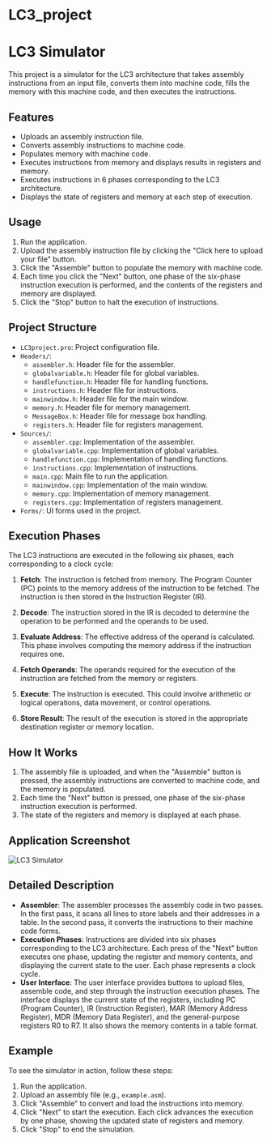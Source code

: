 # LC3_project
# LC3 Simulator

This project is a simulator for the LC3 architecture that takes assembly instructions from an input file, converts them into machine code, fills the memory with this machine code, and then executes the instructions.

## Features

- Uploads an assembly instruction file.
- Converts assembly instructions to machine code.
- Populates memory with machine code.
- Executes instructions from memory and displays results in registers and memory.
- Executes instructions in 6 phases corresponding to the LC3 architecture.
- Displays the state of registers and memory at each step of execution.
  
## Usage

1. Run the application.
2. Upload the assembly instruction file by clicking the "Click here to upload your file" button.
3. Click the "Assemble" button to populate the memory with machine code.
4. Each time you click the "Next" button, one phase of the six-phase instruction execution is performed, and the contents of the registers and memory are displayed.
5. Click the "Stop" button to halt the execution of instructions.

## Project Structure

- `LC3project.pro`: Project configuration file.
- `Headers/`:
  - `assembler.h`: Header file for the assembler.
  - `globalvariable.h`: Header file for global variables.
  - `handlefunction.h`: Header file for handling functions.
  - `instructions.h`: Header file for instructions.
  - `mainwindow.h`: Header file for the main window.
  - `memory.h`: Header file for memory management.
  - `MessageBox.h`: Header file for message box handling.
  - `registers.h`: Header file for registers management.
- `Sources/`:
  - `assembler.cpp`: Implementation of the assembler.
  - `globalvariable.cpp`: Implementation of global variables.
  - `handlefunction.cpp`: Implementation of handling functions.
  - `instructions.cpp`: Implementation of instructions.
  - `main.cpp`: Main file to run the application.
  - `mainwindow.cpp`: Implementation of the main window.
  - `memory.cpp`: Implementation of memory management.
  - `registers.cpp`: Implementation of registers management.
- `Forms/`: UI forms used in the project.

## Execution Phases

The LC3 instructions are executed in the following six phases, each corresponding to a clock cycle:

1. **Fetch**: The instruction is fetched from memory. The Program Counter (PC) points to the memory address of the instruction to be fetched. The instruction is then stored in the Instruction Register (IR).

2. **Decode**: The instruction stored in the IR is decoded to determine the operation to be performed and the operands to be used.

3. **Evaluate Address**: The effective address of the operand is calculated. This phase involves computing the memory address if the instruction requires one.

4. **Fetch Operands**: The operands required for the execution of the instruction are fetched from the memory or registers.

5. **Execute**: The instruction is executed. This could involve arithmetic or logical operations, data movement, or control operations.

6. **Store Result**: The result of the execution is stored in the appropriate destination register or memory location.

## How It Works

1. The assembly file is uploaded, and when the "Assemble" button is pressed, the assembly instructions are converted to machine code, and the memory is populated.
2. Each time the "Next" button is pressed, one phase of the six-phase instruction execution is performed.
3. The state of the registers and memory is displayed at each phase.

## Application Screenshot

![LC3 Simulator]([./path/to/your/image.png](https://github.com/A-hmy/LC3_project/blob/main/Snag_11652da.png))

## Detailed Description

- **Assembler**: The assembler processes the assembly code in two passes. In the first pass, it scans all lines to store labels and their addresses in a table. In the second pass, it converts the instructions to their machine code forms.
- **Execution Phases**: Instructions are divided into six phases corresponding to the LC3 architecture. Each press of the "Next" button executes one phase, updating the register and memory contents, and displaying the current state to the user. Each phase represents a clock cycle.
- **User Interface**: The user interface provides buttons to upload files, assemble code, and step through the instruction execution phases. The interface displays the current state of the registers, including PC (Program Counter), IR (Instruction Register), MAR (Memory Address Register), MDR (Memory Data Register), and the general-purpose registers R0 to R7. It also shows the memory contents in a table format.

## Example

To see the simulator in action, follow these steps:
1. Run the application.
2. Upload an assembly file (e.g., `example.asm`).
3. Click "Assemble" to convert and load the instructions into memory.
4. Click "Next" to start the execution. Each click advances the execution by one phase, showing the updated state of registers and memory.
5. Click "Stop" to end the simulation.

